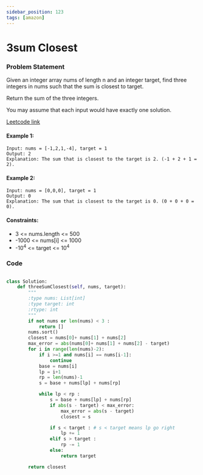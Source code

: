 ```yaml
---
sidebar_position: 123
tags: [amazon]
---
```


# 3sum Closest

### Problem Statement

Given an integer array nums of length n and an integer target, find three integers in nums such that the sum is closest to target.

Return the sum of the three integers.

You may assume that each input would have exactly one solution.

[Leetcode link](https://leetcode.com/problems/3sum-closest)

#### Example 1:

```
Input: nums = [-1,2,1,-4], target = 1
Output: 2
Explanation: The sum that is closest to the target is 2. (-1 + 2 + 1 = 2).
```

#### Example 2:

```
Input: nums = [0,0,0], target = 1
Output: 0
Explanation: The sum that is closest to the target is 0. (0 + 0 + 0 = 0).
```

#### Constraints:

- 3 <= nums.length <= 500
- -1000 <= nums[i] <= 1000
- -10<sup>4</sup> <= target <= 10<sup>4</sup>

### Code

```python title="Python Code"

class Solution:
    def threeSumClosest(self, nums, target):
        """
        :type nums: List[int]
        :type target: int
        :rtype: int
        """
        if not nums or len(nums) < 3 :
            return []
        nums.sort()
        closest = nums[0]+ nums[1] + nums[2]
        max_error = abs(nums[0]+ nums[1] + nums[2] - target)
        for i in range(len(nums)-2):
            if i >=1 and nums[i] == nums[i-1]:
                continue
            base = nums[i]
            lp = i+1
            rp = len(nums)-1
            s = base + nums[lp] + nums[rp]

            while lp < rp :
                s = base + nums[lp] + nums[rp]
                if abs(s - target) < max_error:
                    max_error = abs(s - target)
                    closest = s

                if s < target : # s < target means lp go right
                    lp += 1
                elif s > target :
                    rp -= 1
                else:
                    return target

        return closest

```
